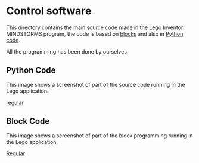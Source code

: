 Control software
====

This directory contains the main source code made in the Lego Inventor MINDSTORMS program, the code is based on 
[blocks](https://github.com/user-attachments/assets/ba44858e-d863-4b43-99a4-048e688ac35b) and also in [Python code](https://github.com/user-attachments/assets/df6e6693-ff66-4a96-bd05-109d06e84f09).

All the programming has been done by ourselves.

## Python Code

This image shows a screenshot of part of the source code running in the Lego application.

[regular](https://github.com/user-attachments/assets/df6e6693-ff66-4a96-bd05-109d06e84f09)


## Block Code

This image shows a screenshot of part of the block programming running in the Lego application.

[Regular](https://github.com/user-attachments/assets/ba44858e-d863-4b43-99a4-048e688ac35b)


